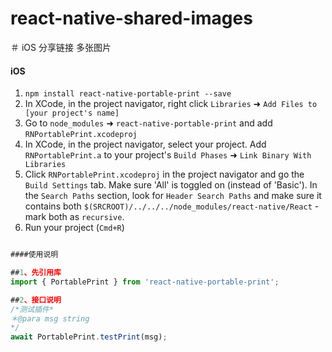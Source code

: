 # react-native-shared-images
＃ iOS 分享链接 多张图片
#### iOS
1. `npm install react-native-portable-print --save`
2. In XCode, in the project navigator, right click `Libraries` ➜ `Add Files to [your project's name]`
3. Go to `node_modules` ➜ `react-native-portable-print` and add `RNPortablePrint.xcodeproj`
4. In XCode, in the project navigator, select your project. Add `RNPortablePrint.a` to your project's `Build Phases` ➜ `Link Binary With Libraries`
5. Click `RNPortablePrint.xcodeproj` in the project navigator and go the `Build Settings` tab. Make sure 'All' is toggled on (instead of 'Basic'). In the `Search Paths` section, look for `Header Search Paths` and make sure it contains both `$(SRCROOT)/../../../node_modules/react-native/React` - mark both as `recursive`.
5. Run your project (`Cmd+R`)

```js

####使用说明

##1、先引用库
import { PortablePrint } from 'react-native-portable-print';

##2、接口说明
/*测试插件*
＊@para msg string
*/
await PortablePrint.testPrint(msg);
